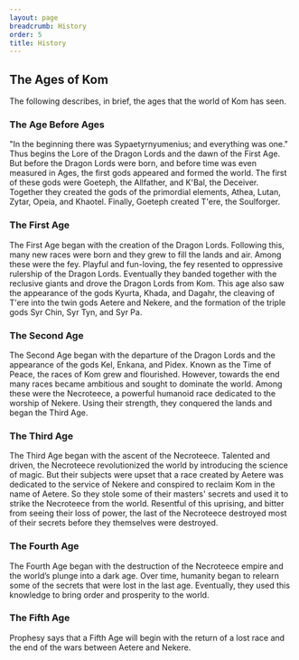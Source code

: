 ```yaml
---
layout: page
breadcrumb: History
order: 5
title: History
---
```


## The Ages of Kom

The following describes, in brief, the ages that the world of Kom has seen.

### The Age Before Ages

"In the beginning there was Sypaetyrnyumenius; and everything was one."  Thus begins the Lore of the Dragon Lords and the dawn of the First Age.  But before the Dragon Lords were born, and before time was even measured in Ages, the first gods appeared and formed the world.  The first of these gods were Goeteph, the Allfather, and K'Bal, the Deceiver.  Together they created the gods of the primordial elements, Athea, Lutan, Zytar, Opeia, and Khaotel.  Finally, Goeteph created T'ere, the Soulforger.

### The First Age

The First Age began with the creation of the Dragon Lords.  Following this, many new races were born and they grew to fill the lands and air.  Among these were the fey.  Playful and fun-loving, the fey resented to oppressive rulership of the Dragon Lords.  Eventually they banded together with the reclusive giants and drove the Dragon Lords from Kom.  This age also saw the appearance of the gods Kyurta, Khada, and Dagahr, the cleaving of T'ere into the twin gods Aetere and Nekere, and the formation of the triple gods Syr Chin, Syr Tyn, and Syr Pa.

### The Second Age

The Second Age began with the departure of the Dragon Lords and the appearance of the gods Kel, Enkana, and Pidex.  Known as the Time of Peace, the races of Kom grew and flourished.  However, towards the end many races became ambitious and sought to dominate the world.  Among these were the Necroteece, a powerful humanoid race dedicated to the worship of Nekere.  Using their strength, they conquered the lands and began the Third Age.

### The Third Age

The Third Age began with the ascent of the Necroteece.  Talented and driven, the Necroteece revolutionized the world by introducing the science of magic.  But their subjects were upset that a race created by Aetere was dedicated to the service of Nekere and conspired to reclaim Kom in the name of Aetere.  So they stole some of their masters' secrets and used it to strike the Necroteece from the world.  Resentful of this uprising, and bitter from seeing their loss of power, the last of the Necroteece destroyed most of their secrets before they themselves were destroyed.

### The Fourth Age

The Fourth Age began with the destruction of the Necroteece empire and the world’s plunge into a dark age.  Over time, humanity began to relearn some of the secrets that were lost in the last age.  Eventually, they used this knowledge to bring order and prosperity to the world.

### The Fifth Age

Prophesy says that a Fifth Age will begin with the return of a lost race and the end of the wars between Aetere and Nekere.
